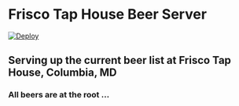 # Frisco Tap House Beer Server

[![Deploy](https://www.herokucdn.com/deploy/button.png)](https://heroku.com/deploy)

## Serving up the current beer list at Frisco Tap House, Columbia, MD

### All beers are at the root ...
